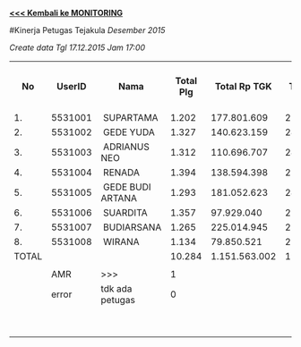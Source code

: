 **[<<< Kembali ke MONITORING](https://github.com/suriawan/Area-Bali-Utara/blob/master/TUSBUNG.md)**

#Kinerja Petugas Tejakula
_Desember 2015_


_Create data Tgl 17.12.2015 Jam 17:00_

<table><tbody><tr><th>No</th><th>UserID</th><th>Nama</th><th>Total Plg</th><th>Total Rp TGK</th><th>Target TGK</th><th>Realisasi Saldo TGK (Blm Lunas)</th><th>% Pencapaian Thd Target TGK</th><th>PK 2 Bln - Blm Lunas</th><th>PK 3 Bln - Blm Lunas</th><th> </th></tr><tr><td>1.</td><td>5531001</td><td>&nbsp;SUPARTAMA</td><td>1.202</td><td>177.801.609</td><td>22.227.686</td><td>83.440.321</td><td>-175%</td><td>0</td><td>0</td><td> </td></tr><tr><td>2.</td><td>5531002</td><td>&nbsp;GEDE YUDA</td><td>1.327</td><td>140.623.159</td><td>24.611.804</td><td>56.069.694</td><td>-28%</td><td>0</td><td>0</td><td> </td></tr><tr><td>3.</td><td>5531003</td><td>&nbsp;ADRIANUS NEO</td><td>1.312</td><td>110.696.707</td><td>24.540.513</td><td>61.611.060</td><td>-51%</td><td>0</td><td>0</td><td> </td></tr><tr><td>4.</td><td>5531004</td><td>&nbsp;RENADA</td><td>1.394</td><td>138.594.398</td><td>25.873.847</td><td>69.862.726</td><td>-70%</td><td>0</td><td>0</td><td> </td></tr><tr><td>5.</td><td>5531005</td><td>&nbsp;GEDE BUDI ARTANA</td><td>1.293</td><td>181.052.623</td><td>24.143.049</td><td>74.602.544</td><td>-109%</td><td>0</td><td>0</td><td> </td></tr><tr><td>6.</td><td>5531006</td><td>&nbsp;SUARDITA</td><td>1.357</td><td>97.929.040</td><td>25.301.164</td><td>59.228.076</td><td>-34%</td><td>0</td><td>0</td><td> </td></tr><tr><td>7.</td><td>5531007</td><td>&nbsp;BUDIARSANA</td><td>1.265</td><td>225.014.945</td><td>23.629.211</td><td>103.138.904</td><td>-236%</td><td>0</td><td>0</td><td> </td></tr><tr><td>8.</td><td>5531008</td><td>&nbsp;WIRANA</td><td>1.134</td><td>79.850.521</td><td>21.162.754</td><td>56.928.227</td><td>-69%</td><td>0</td><td>0</td><td> </td></tr><tr><td>TOTAL</td><td> </td><td> </td><td>10.284</td><td>1.151.563.002</td><td>191.490.028</td><td>564.881.552</td><td>-95%</td><td>0</td><td>0</td><td> </td></tr><tr><td> </td><td> </td><td> </td><td> </td><td> </td><td> </td><td> </td><td> </td><td> </td><td> </td><td> </td></tr><tr><td> </td><td>AMR</td><td>&gt;&gt;&gt;</td><td>1</td><td> </td><td> </td><td> 9.528.855 </td><td> </td><td> </td><td> </td><td> </td></tr><tr><td> </td><td>error</td><td>tdk ada petugas</td><td>0</td><td> </td><td> </td><td> - </td><td> </td><td>0</td><td>0</td><td> </td></tr><tr><td> </td><td> </td><td> </td><td> </td><td> </td><td> </td><td> 9.528.855 </td><td> </td><td> </td><td> </td><td> </td></tr><tr><td> </td><td> </td><td> </td><td> </td><td> </td><td> </td><td> 574.410.407 </td><td> </td><td> </td><td> </td><td> </td></tr></tbody></table>
